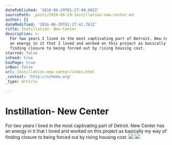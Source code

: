 ```yaml
---
datePublished: '2016-06-29T01:27:48.602Z'
sourcePath: _posts/2016-06-29-instillation-new-center.md
author: []
dateModified: '2016-06-29T01:27:41.761Z'
title: Instillation- New Center
description: >-
  For two years I lived in the most captivating part of Detroit. New Center has
  an energy in it that I loved and worked on this project as basically my way of
  finding closure to being forced out by rising housing cost.
starred: false
inFeed: true
hasPage: true
inNav: false
url: instillation-new-center/index.html
_context: 'http://schema.org'
_type: Article

---
```

# Instillation- New Center

For two years I lived in the most captivating part of Detroit. New Center has an energy in it that I loved and worked on this project as basically my way of finding closure to being forced out by rising housing cost.
![](https://s3-us-west-2.amazonaws.com/the-grid-img/p/f16d1f3cde22f9d419127e644ab27550d72263ba.jpg)
![](https://the-grid-user-content.s3-us-west-2.amazonaws.com/b08552b2-6de6-4006-b977-36980b05aaf6.jpg)